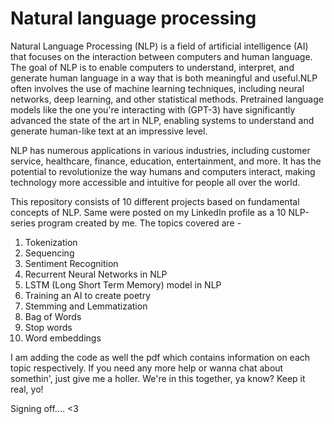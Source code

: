 # Natural language processing

Natural Language Processing (NLP) is a field of artificial intelligence (AI) that focuses on the interaction between computers and human language. The goal of NLP is to enable computers to understand, interpret, and generate human language in a way that is both meaningful and useful.NLP often involves the use of machine learning techniques, including neural networks, deep learning, and other statistical methods. Pretrained language models like the one you're interacting with (GPT-3) have significantly advanced the state of the art in NLP, enabling systems to understand and generate human-like text at an impressive level.

NLP has numerous applications in various industries, including customer service, healthcare, finance, education, entertainment, and more. It has the potential to revolutionize the way humans and computers interact, making technology more accessible and intuitive for people all over the world.

This repository consists of 10 different projects based on fundamental concepts of NLP. Same were posted on my LinkedIn profile as a 10 NLP-series program created by me.
The topics covered are - 
1) Tokenization
2) Sequencing
3) Sentiment Recognition
4) Recurrent Neural Networks in NLP
5) LSTM (Long Short Term Memory) model in NLP
6) Training an AI to create poetry
7) Stemming and Lemmatization
8) Bag of Words
9) Stop words
10) Word embeddings

I am adding the code as well the pdf which contains information on each topic respectively. If you need any more help or wanna chat about somethin', just give me a holler. We're in this together, ya know? Keep it real, yo! 

Signing off.... <3
